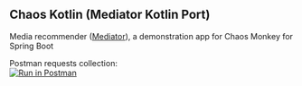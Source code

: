 ## Chaos Kotlin (Mediator Kotlin Port)
Media recommender ([Mediator](https://github.com/fletchgqc/mediator)), a demonstration app for Chaos Monkey for Spring Boot


Postman requests collection:  
[![Run in Postman](https://run.pstmn.io/button.svg)](https://app.getpostman.com/run-collection/be413ed82dc7dbfadfcd)